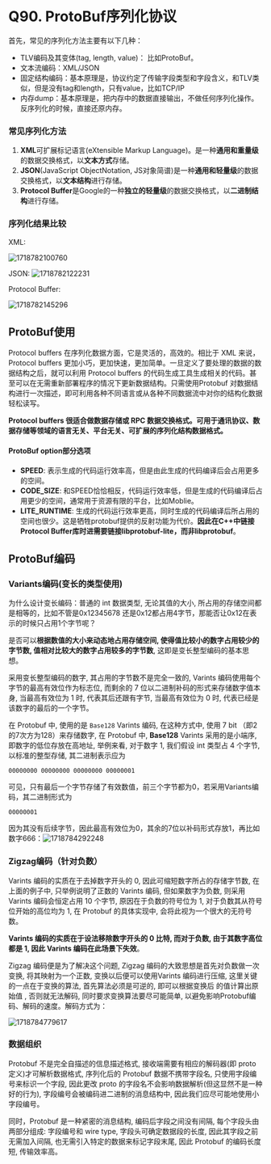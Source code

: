 # Q90. ProtoBuf序列化协议

首先，常见的序列化方法主要有以下几种：

+ TLV编码及其变体(tag, length, value)： 比如ProtoBuf。
+ 文本流编码：XML/JSON
+ 固定结构编码：基本原理是，协议约定了传输字段类型和字段含义，和TLV类似，但是没有tag和length，只有value，比如TCP/IP
+ 内存dump：基本原理是，把内存中的数据直接输出，不做任何序列化操作。反序列化的时候，直接还原内存。

### 常见序列化方法

1. **XML**可扩展标记语言(eXtensible Markup Language)。是一种**通用和重量级**的数据交换格式，以**文本方式**存储。
2. **JSON**(JavaScript ObjectNotation, JS对象简谱)是一种**通用和轻量级**的数据交换格式，以**文本结构**进行存储。
3. **Protocol Buffer**是Google的一种**独立的轻量级**的数据交换格式，以**二进制结构**进行存储。



### 序列化结果比较

XML:

![1718782100760](C:\Users\HP\AppData\Roaming\Typora\typora-user-images\1718782100760.png)

JSON:
![1718782122231](C:\Users\HP\AppData\Roaming\Typora\typora-user-images\1718782122231.png)

Protocol Buffer:

![1718782145296](C:\Users\HP\AppData\Roaming\Typora\typora-user-images\1718782145296.png)



## ProtoBuf使用

Protocol buffers 在序列化数据方面，它是灵活的，高效的。相比于 XML 来说，Protocol buffers 更加小巧，更加快速，更加简单。⼀旦定义了要处理的数据的数据结构之后，就可以利用 Protocol buffers 的代码生成工具生成相关的代码。甚至可以在无需重新部署程序的情况下更新数据结构。只需使用Protobuf 对数据结构进行⼀次描述，即可利用各种不同语言或从各种不同数据流中对你的结构化数据轻松读写。

**Protocol buffers 很适合做数据存储或 RPC 数据交换格式。可用于通讯协议、数据存储等领域的语言无关、平台无关、可扩展的序列化结构数据格式。**



#### ProtoBuf option部分选项

+ **SPEED**: 表示生成的代码运行效率高，但是由此生成的代码编译后会占用更多的空间。
+ **CODE_SIZE**: 和SPEED恰恰相反，代码运行效率低，但是生成的代码编译后占用更少的空间，通常用于资源有限的平台，比如Moblie。
+ **LITE_RUNTIME**: 生成的代码运行效率更高，同时生成的代码编译后所占用的空间也很少。这是牺牲protobuf提供的反射功能为代价。**因此在C++中链接Protocol Buffer库时进需要链接libprotobuf-lite，而非libprotobuf**。



## ProtoBuf编码



### Variants编码(变长的类型使用)

为什么设计变长编码：普通的 int 数据类型, 无论其值的大小, 所占用的存储空间都是相等的，比如不管是0x12345678 还是0x12都占用4字节，那能否让0x12在表示的时候只占用1个字节呢？

是否可以**根据数值的大小来动态地占用存储空间, 使得值比较小的数字占用较少的字节数, 值相对比较大的数字占用较多的字节数**, 这即是变长整型编码的基本思想。

采用变长整型编码的数字, 其占用的字节数不是完全⼀致的, Varints 编码使用每个字节的最高有效位作为标志位, 而剩余的 7 位以⼆进制补码的形式来存储数字值本身, 当最高有效位为 1 时, 代表其后还跟有字节, 当最高有效位为 0 时, 代表已经是该数字的最后的⼀个字节。

在 Protobuf 中, 使用的是 `Base128` Varints 编码, 在这种方式中, 使用 7 bit （即2的7次方为128）来存储数字, 在 Protobuf 中, **Base128** Varints 采用的是小端序, 即数字的低位存放在高地址, 举例来看, 对于数字 1, 我们假设 int 类型占 4 个字节, 以标准的整型存储, 其⼆进制表示应为

```
00000000 00000000 00000000 00000001
```

可见，只有最后一个字节存储了有效数值，前三个字节都为0，若采用Variants编码，其二进制形式为

```
00000001
```

因为其没有后续字节，因此最高有效位为0，其余的7位以补码形式存放1，再比如数字666：![1718784292248](C:\Users\HP\AppData\Roaming\Typora\typora-user-images\1718784292248.png)

### Zigzag编码（针对负数）

Varints 编码的实质在于去掉数字开头的 0, 因此可缩短数字所占的存储字节数, 在上面的例子中, 只举例说明了正数的 Varints 编码, 但如果数字为负数, 则采用 Varints 编码会恒定占用 10 个字节, 原因在于负数的符号位为 1, 对于负数其从符号位开始的高位均为 1, 在 Protobuf 的具体实现中, 会将此视为⼀个很大的无符号数。



**Varints 编码的实质在于设法移除数字开头的 0 比特, 而对于负数, 由于其数字高位都是 1, 因此 Varints 编码在此场景下失效**。

Zigzag 编码便是为了解决这个问题, Zigzag 编码的大致思想是首先对负数做⼀次变换, 将其映射为⼀个正数, 变换以后便可以使用Varints 编码进行压缩, 这里关键的⼀点在于变换的算法, 首先算法必须是可逆的, 即可以根据变换后 的值计算出原始值 , 否则就无法解码, 同时要求变换算法要尽可能简单, 以避免影响Protobuf编码、解码的速度。解码方式为：

![1718784779617](C:\Users\HP\AppData\Roaming\Typora\typora-user-images\1718784779617.png)



### 数据组织

Protobuf 不是完全自描述的信息描述格式, 接收端需要有相应的解码器(即 proto 定义)才可解析数据格式, 序列化后的 Protobuf 数据不携带字段名, 只使用字段编号来标识⼀个字段, 因此更改 proto 的字段名不会影响数据解析(但这显然不是⼀种好的行为), 字段编号会被编码进⼆进制的消息结构中, 因此我们应尽可能地使用小字段编号。



同时，Protobuf 是⼀种紧密的消息结构, 编码后字段之间没有间隔, 每个字段头由两部分组成: 字段编号和 wire type, 字段头可确定数据段的长度, 因此其字段之前无需加入间隔, 也无需引入特定的数据来标记字段末尾, 因此 Protobuf 的编码长度短, 传输效率高。